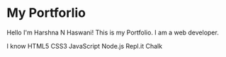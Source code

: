 # My Portforlio

Hello I'm Harshna N Haswani! This is my Portfolio. I am a web developer.

I know
    HTML5
    CSS3
    JavaScript
    Node.js
    Repl.it
    Chalk